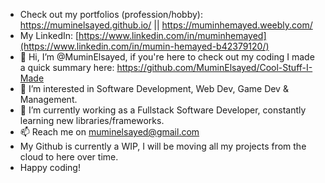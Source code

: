- Check out my portfolios (profession/hobby): https://muminelsayed.github.io/ || https://muminhemayed.weebly.com/
- My LinkedIn: [https://www.linkedin.com/in/muminhemayed](https://www.linkedin.com/in/mumin-hemayed-b42379120/)
- 👋 Hi, I’m @MuminElsayed, if you're here to check out my coding I made a quick summary here: https://github.com/MuminElsayed/Cool-Stuff-I-Made
- 👀 I’m interested in Software Development, Web Dev, Game Dev & Management.
- 🌱 I’m currently working as a Fullstack Software Developer, constantly learning new libraries/frameworks.
- 📫 Reach me on muminelsayed@gmail.com
- My Github is currently a WIP, I will be moving all my projects from the cloud to here over time.
- Happy coding!

<!---
MuminElsayed/MuminElsayed is a ✨ special ✨ repository because its `README.md` (this file) appears on your GitHub profile.
You can click the Preview link to take a look at your changes.
--->
